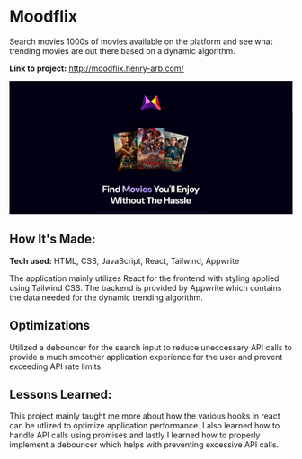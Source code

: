 # Moodflix

Search movies 1000s of movies available on the platform and see what trending movies are out there based on a dynamic algorithm.

**Link to project:** http://moodflix.henry-arb.com/

![alt text](image.png)

## How It's Made:

**Tech used:** HTML, CSS, JavaScript, React, Tailwind, Appwrite

The application mainly utilizes React for the frontend with styling applied using Tailwind CSS. The backend is provided by Appwrite which contains the data needed for the dynamic trending algorithm.

## Optimizations

Utilized a debouncer for the search input to reduce uneccessary API calls to provide a much smoother application experience for the user and prevent exceeding API rate limits.

## Lessons Learned:

This project mainly taught me more about how the various hooks in react can be utlized to optimize application performance. I also learned how to handle API calls using promises and lastly I learned how to properly implement a debouncer which helps with preventing excessive API calls.

